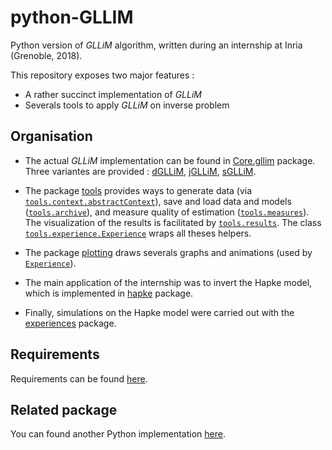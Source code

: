 # python-GLLIM

Python version of *GLLiM* algorithm, written during an internship at Inria (Grenoble, 2018).

This repository exposes two major features :
- A rather succinct implementation of *GLLiM* 
- Severals tools to apply *GLLiM* on inverse problem

## Organisation

- The actual *GLLiM* implementation can be found in [Core.gllim](Core/gllim.py) package. 
Three variantes are provided : [dGLLiM](Core/dgllim.py), [jGLLiM](Core/gllim.py), [sGLLiM](Core/sGllim.py).


- The package [tools](tools) provides ways to generate data (via [`tools.context.abstractContext`](tools/context.py)), 
save and load data and models ([`tools.archive`](tools/archive.py)),
and measure quality of estimation ([`tools.measures`](tools/measures.py)). 
The visualization of the results is facilitated by [`tools.results`](tools/results.py).
The class [`tools.experience.Experience`](tools/experience.py) wraps all theses helpers.

- The package [plotting](plotting) draws severals graphs and animations (used by [`Experience`](tools/experience.py)).

- The main application of the internship was to invert the Hapke model, which is implemented in [hapke](hapke) package.

- Finally, simulations on the Hapke model were carried out with the [experiences](experiences) package.


## Requirements
Requirements can be found [here](requirements.txt).

## Related package 
You can found another Python implementation [here](https://github.com/Chutlhu/pyGLLiM).
